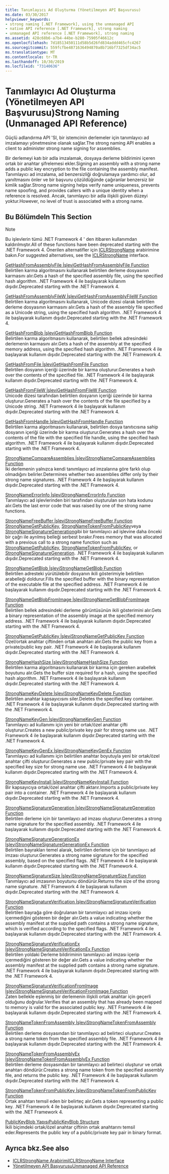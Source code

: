 ```yaml
---
title: Tanımlayıcı Ad Oluşturma (Yönetilmeyen API Başvurusu)
ms.date: 03/30/2017
helpviewer_keywords:
- strong naming [.NET Framework], using the unmanaged API
- native API reference [.NET Framework], strong naming
- unmanaged API reference [.NET Framework], strong naming
ms.assetid: 428c68b6-a7b4-44be-b280-75905f46612c
ms.openlocfilehash: 7d18513450111d58b5d26fd834addd465cfc4267
ms.sourcegitcommit: 559fcfbe4871636494870a8b716bf7325df34ac5
ms.translationtype: MT
ms.contentlocale: tr-TR
ms.lasthandoff: 10/30/2019
ms.locfileid: "73140636"
---
```

# <a name="strong-naming-unmanaged-api-reference"></a><span data-ttu-id="bb70b-102">Tanımlayıcı Ad Oluşturma (Yönetilmeyen API Başvurusu)</span><span class="sxs-lookup"><span data-stu-id="bb70b-102">Strong Naming (Unmanaged API Reference)</span></span>
<span data-ttu-id="bb70b-103">Güçlü adlandırma API 'SI, bir istemcinin derlemeler için tanımlayıcı ad imzalamayı yönetmesine olanak sağlar.</span><span class="sxs-lookup"><span data-stu-id="bb70b-103">The strong naming API enables a client to administer strong name signing for assemblies.</span></span>  
  
 <span data-ttu-id="bb70b-104">Bir derlemeyi katı bir adla imzalamak, dosyaya derleme bildirimini içeren ortak bir anahtar şifrelemesi ekler.</span><span class="sxs-lookup"><span data-stu-id="bb70b-104">Signing an assembly with a strong name adds a public key encryption to the file containing the assembly manifest.</span></span> <span data-ttu-id="bb70b-105">Tanımlayıcı ad imzalama, ad benzersizliği doğrulamaya yardımcı olur, ad yanıltmasını önler ve bir başvuru çözüldüğünde çağıranlar benzersiz bir kimlik sağlar.</span><span class="sxs-lookup"><span data-stu-id="bb70b-105">Strong name signing helps verify name uniqueness, prevents name spoofing, and provides callers with a unique identity when a reference is resolved.</span></span> <span data-ttu-id="bb70b-106">Ancak, tanımlayıcı bir adla ilişkili güven düzeyi yoktur.</span><span class="sxs-lookup"><span data-stu-id="bb70b-106">However, no level of trust is associated with a strong name.</span></span>  
  
## <a name="in-this-section"></a><span data-ttu-id="bb70b-107">Bu Bölümde</span><span class="sxs-lookup"><span data-stu-id="bb70b-107">In This Section</span></span>  
  
> [!NOTE]
> <span data-ttu-id="bb70b-108">Bu işlevlerin tümü .NET Framework 4 ' den itibaren kullanımdan kaldırılmıştır.</span><span class="sxs-lookup"><span data-stu-id="bb70b-108">All of these functions have been deprecated starting with the .NET Framework 4.</span></span> <span data-ttu-id="bb70b-109">Önerilen alternatifler için [ICLRStrongName](../hosting/iclrstrongname-interface.md) arabirimine bakın.</span><span class="sxs-lookup"><span data-stu-id="bb70b-109">For suggested alternatives, see the [ICLRStrongName](../hosting/iclrstrongname-interface.md) interface.</span></span>  
  
 [<span data-ttu-id="bb70b-110">GetHashFromAssemblyFile İşlevi</span><span class="sxs-lookup"><span data-stu-id="bb70b-110">GetHashFromAssemblyFile Function</span></span>](gethashfromassemblyfile-function.md)  
 <span data-ttu-id="bb70b-111">Belirtilen karma algoritmasını kullanarak belirtilen derleme dosyasının karmasını alır.</span><span class="sxs-lookup"><span data-stu-id="bb70b-111">Gets a hash of the specified assembly file, using the specified hash algorithm.</span></span> <span data-ttu-id="bb70b-112">.NET Framework 4 ile başlayarak kullanım dışıdır.</span><span class="sxs-lookup"><span data-stu-id="bb70b-112">Deprecated starting with the .NET Framework 4.</span></span>  
  
 [<span data-ttu-id="bb70b-113">GetHashFromAssemblyFileW İşlevi</span><span class="sxs-lookup"><span data-stu-id="bb70b-113">GetHashFromAssemblyFileW Function</span></span>](gethashfromassemblyfilew-function.md)  
 <span data-ttu-id="bb70b-114">Belirtilen karma algoritmasını kullanarak, Unicode dizesi olarak belirtilen derleme dosyasının karmasını alır.</span><span class="sxs-lookup"><span data-stu-id="bb70b-114">Gets a hash of the assembly file specified as a Unicode string, using the specified hash algorithm.</span></span> <span data-ttu-id="bb70b-115">.NET Framework 4 ile başlayarak kullanım dışıdır.</span><span class="sxs-lookup"><span data-stu-id="bb70b-115">Deprecated starting with the .NET Framework 4.</span></span>  
  
 [<span data-ttu-id="bb70b-116">GetHashFromBlob İşlevi</span><span class="sxs-lookup"><span data-stu-id="bb70b-116">GetHashFromBlob Function</span></span>](gethashfromblob-function.md)  
 <span data-ttu-id="bb70b-117">Belirtilen karma algoritmasını kullanarak, belirtilen bellek adresindeki derlemenin karmasını alır.</span><span class="sxs-lookup"><span data-stu-id="bb70b-117">Gets a hash of the assembly at the specified memory address, using the specified hash algorithm.</span></span> <span data-ttu-id="bb70b-118">.NET Framework 4 ile başlayarak kullanım dışıdır.</span><span class="sxs-lookup"><span data-stu-id="bb70b-118">Deprecated starting with the .NET Framework 4.</span></span>  
  
 [<span data-ttu-id="bb70b-119">GetHashFromFile İşlevi</span><span class="sxs-lookup"><span data-stu-id="bb70b-119">GetHashFromFile Function</span></span>](gethashfromfile-function.md)  
 <span data-ttu-id="bb70b-120">Belirtilen dosyanın içeriği üzerinde bir karma oluşturur.</span><span class="sxs-lookup"><span data-stu-id="bb70b-120">Generates a hash over the contents of the specified file.</span></span>  <span data-ttu-id="bb70b-121">.NET Framework 4 ile başlayarak kullanım dışıdır.</span><span class="sxs-lookup"><span data-stu-id="bb70b-121">Deprecated starting with the .NET Framework 4.</span></span>  
  
 [<span data-ttu-id="bb70b-122">GetHashFromFileW İşlevi</span><span class="sxs-lookup"><span data-stu-id="bb70b-122">GetHashFromFileW Function</span></span>](gethashfromfilew-function.md)  
 <span data-ttu-id="bb70b-123">Unicode dizesi tarafından belirtilen dosyanın içeriği üzerinde bir karma oluşturur.</span><span class="sxs-lookup"><span data-stu-id="bb70b-123">Generates a hash over the contents of the file specified by a Unicode string.</span></span> <span data-ttu-id="bb70b-124">.NET Framework 4 ile başlayarak kullanım dışıdır.</span><span class="sxs-lookup"><span data-stu-id="bb70b-124">Deprecated starting with the .NET Framework 4.</span></span>  
  
 [<span data-ttu-id="bb70b-125">GetHashFromHandle İşlevi</span><span class="sxs-lookup"><span data-stu-id="bb70b-125">GetHashFromHandle Function</span></span>](gethashfromhandle-function.md)  
 <span data-ttu-id="bb70b-126">Belirtilen karma algoritmasını kullanarak, belirtilen dosya tanıtıcısına sahip dosyanın içeriği üzerinde bir karma oluşturur.</span><span class="sxs-lookup"><span data-stu-id="bb70b-126">Generates a hash over the contents of the file with the specified file handle, using the specified hash algorithm.</span></span>  <span data-ttu-id="bb70b-127">.NET Framework 4 ile başlayarak kullanım dışıdır.</span><span class="sxs-lookup"><span data-stu-id="bb70b-127">Deprecated starting with the .NET Framework 4.</span></span>  
  
 [<span data-ttu-id="bb70b-128">StrongNameCompareAssemblies İşlevi</span><span class="sxs-lookup"><span data-stu-id="bb70b-128">StrongNameCompareAssemblies Function</span></span>](strongnamecompareassemblies-function.md)  
 <span data-ttu-id="bb70b-129">İki derlemenin yalnızca kendi tanımlayıcı ad imzalarına göre farklı olup olmadığını belirler.</span><span class="sxs-lookup"><span data-stu-id="bb70b-129">Determines whether two assemblies differ only by their strong name signatures.</span></span> <span data-ttu-id="bb70b-130">.NET Framework 4 ile başlayarak kullanım dışıdır.</span><span class="sxs-lookup"><span data-stu-id="bb70b-130">Deprecated starting with the .NET Framework 4.</span></span>  
  
 [<span data-ttu-id="bb70b-131">StrongNameErrorInfo İşlevi</span><span class="sxs-lookup"><span data-stu-id="bb70b-131">StrongNameErrorInfo Function</span></span>](strongnameerrorinfo-function.md)  
 <span data-ttu-id="bb70b-132">Tanımlayıcı ad işlevlerinden biri tarafından oluşturulan son hata kodunu alır.</span><span class="sxs-lookup"><span data-stu-id="bb70b-132">Gets the last error code that was raised by one of the strong name functions.</span></span>  
  
 [<span data-ttu-id="bb70b-133">StrongNameFreeBuffer İşlevi</span><span class="sxs-lookup"><span data-stu-id="bb70b-133">StrongNameFreeBuffer Function</span></span>](strongnamefreebuffer-function.md)  
 <span data-ttu-id="bb70b-134">[StrongNameGetPublicKey](strongnamegetpublickey-function.md), [StrongNameTokenFromPublicKey](strongnametokenfrompublickey-function.md)veya [StrongNameSignatureGeneration](strongnamesignaturegeneration-function.md)gibi bir tanımlayıcı ad işlevine daha önceki bir çağrı ile ayrılmış belleği serbest bırakır.</span><span class="sxs-lookup"><span data-stu-id="bb70b-134">Frees memory that was allocated with a previous call to a strong name function such as [StrongNameGetPublicKey](strongnamegetpublickey-function.md), [StrongNameTokenFromPublicKey](strongnametokenfrompublickey-function.md), or [StrongNameSignatureGeneration](strongnamesignaturegeneration-function.md).</span></span>   <span data-ttu-id="bb70b-135">.NET Framework 4 ile başlayarak kullanım dışıdır.</span><span class="sxs-lookup"><span data-stu-id="bb70b-135">Deprecated starting with the .NET Framework 4.</span></span>  
  
 [<span data-ttu-id="bb70b-136">StrongNameGetBlob İşlevi</span><span class="sxs-lookup"><span data-stu-id="bb70b-136">StrongNameGetBlob Function</span></span>](strongnamegetblob-function.md)  
 <span data-ttu-id="bb70b-137">Belirtilen adresteki yürütülebilir dosyanın ikili gösterimiyle belirtilen arabelleği doldurur.</span><span class="sxs-lookup"><span data-stu-id="bb70b-137">Fills the specified buffer with the binary representation of the executable file at the specified address.</span></span> <span data-ttu-id="bb70b-138">.NET Framework 4 ile başlayarak kullanım dışıdır.</span><span class="sxs-lookup"><span data-stu-id="bb70b-138">Deprecated starting with the .NET Framework 4.</span></span>  
  
 [<span data-ttu-id="bb70b-139">StrongNameGetBlobFromImage İşlevi</span><span class="sxs-lookup"><span data-stu-id="bb70b-139">StrongNameGetBlobFromImage Function</span></span>](strongnamegetblobfromimage-function.md)  
 <span data-ttu-id="bb70b-140">Belirtilen bellek adresindeki derleme görüntüsünün ikili gösterimini alır.</span><span class="sxs-lookup"><span data-stu-id="bb70b-140">Gets a binary representation of the assembly image at the specified memory address.</span></span> <span data-ttu-id="bb70b-141">.NET Framework 4 ile başlayarak kullanım dışıdır.</span><span class="sxs-lookup"><span data-stu-id="bb70b-141">Deprecated starting with the .NET Framework 4.</span></span>  
  
 [<span data-ttu-id="bb70b-142">StrongNameGetPublicKey İşlevi</span><span class="sxs-lookup"><span data-stu-id="bb70b-142">StrongNameGetPublicKey Function</span></span>](strongnamegetpublickey-function.md)  
 <span data-ttu-id="bb70b-143">Özel/ortak anahtar çiftinden ortak anahtarı alır.</span><span class="sxs-lookup"><span data-stu-id="bb70b-143">Gets the public key from a private/public key pair.</span></span> <span data-ttu-id="bb70b-144">.NET Framework 4 ile başlayarak kullanım dışıdır.</span><span class="sxs-lookup"><span data-stu-id="bb70b-144">Deprecated starting with the .NET Framework 4.</span></span>  
  
 [<span data-ttu-id="bb70b-145">StrongNameHashSize İşlevi</span><span class="sxs-lookup"><span data-stu-id="bb70b-145">StrongNameHashSize Function</span></span>](strongnamehashsize-function.md)  
 <span data-ttu-id="bb70b-146">Belirtilen karma algoritmasını kullanarak bir karma için gereken arabellek boyutunu alır.</span><span class="sxs-lookup"><span data-stu-id="bb70b-146">Gets the buffer size required for a hash, using the specified hash algorithm.</span></span>  <span data-ttu-id="bb70b-147">.NET Framework 4 ile başlayarak kullanım dışıdır.</span><span class="sxs-lookup"><span data-stu-id="bb70b-147">Deprecated starting with the .NET Framework 4.</span></span>  
  
 [<span data-ttu-id="bb70b-148">StrongNameKeyDelete İşlevi</span><span class="sxs-lookup"><span data-stu-id="bb70b-148">StrongNameKeyDelete Function</span></span>](strongnamekeydelete-function.md)  
 <span data-ttu-id="bb70b-149">Belirtilen anahtar kapsayıcısını siler.</span><span class="sxs-lookup"><span data-stu-id="bb70b-149">Deletes the specified key container.</span></span> <span data-ttu-id="bb70b-150">.NET Framework 4 ile başlayarak kullanım dışıdır.</span><span class="sxs-lookup"><span data-stu-id="bb70b-150">Deprecated starting with the .NET Framework 4.</span></span>  
  
 [<span data-ttu-id="bb70b-151">StrongNameKeyGen İşlevi</span><span class="sxs-lookup"><span data-stu-id="bb70b-151">StrongNameKeyGen Function</span></span>](strongnamekeygen-function.md)  
 <span data-ttu-id="bb70b-152">Tanımlayıcı ad kullanımı için yeni bir ortak/özel anahtar çifti oluşturur.</span><span class="sxs-lookup"><span data-stu-id="bb70b-152">Creates a new public/private key pair for strong name use.</span></span>  <span data-ttu-id="bb70b-153">.NET Framework 4 ile başlayarak kullanım dışıdır.</span><span class="sxs-lookup"><span data-stu-id="bb70b-153">Deprecated starting with the .NET Framework 4.</span></span>  
  
 [<span data-ttu-id="bb70b-154">StrongNameKeyGenEx İşlevi</span><span class="sxs-lookup"><span data-stu-id="bb70b-154">StrongNameKeyGenEx Function</span></span>](strongnamekeygenex-function.md)  
 <span data-ttu-id="bb70b-155">Tanımlayıcı ad kullanımı için belirtilen anahtar boyutuyla yeni bir ortak/özel anahtar çifti oluşturur.</span><span class="sxs-lookup"><span data-stu-id="bb70b-155">Generates a new public/private key pair with the specified key size for strong name use.</span></span> <span data-ttu-id="bb70b-156">.NET Framework 4 ile başlayarak kullanım dışıdır.</span><span class="sxs-lookup"><span data-stu-id="bb70b-156">Deprecated starting with the .NET Framework 4.</span></span>  
  
 [<span data-ttu-id="bb70b-157">StrongNameKeyInstall İşlevi</span><span class="sxs-lookup"><span data-stu-id="bb70b-157">StrongNameKeyInstall Function</span></span>](strongnamekeyinstall-function.md)  
 <span data-ttu-id="bb70b-158">Bir kapsayıcıya ortak/özel anahtar çifti aktarır.</span><span class="sxs-lookup"><span data-stu-id="bb70b-158">Imports a public/private key pair into a container.</span></span>  <span data-ttu-id="bb70b-159">.NET Framework 4 ile başlayarak kullanım dışıdır.</span><span class="sxs-lookup"><span data-stu-id="bb70b-159">Deprecated starting with the .NET Framework 4.</span></span>  
  
 [<span data-ttu-id="bb70b-160">StrongNameSignatureGeneration İşlevi</span><span class="sxs-lookup"><span data-stu-id="bb70b-160">StrongNameSignatureGeneration Function</span></span>](strongnamesignaturegeneration-function.md)  
 <span data-ttu-id="bb70b-161">Belirtilen derleme için bir tanımlayıcı ad imzası oluşturur.</span><span class="sxs-lookup"><span data-stu-id="bb70b-161">Generates a strong name signature for the specified assembly.</span></span>   <span data-ttu-id="bb70b-162">.NET Framework 4 ile başlayarak kullanım dışıdır.</span><span class="sxs-lookup"><span data-stu-id="bb70b-162">Deprecated starting with the .NET Framework 4.</span></span>  
  
 [<span data-ttu-id="bb70b-163">StrongNameSignatureGenerationEx İşlevi</span><span class="sxs-lookup"><span data-stu-id="bb70b-163">StrongNameSignatureGenerationEx Function</span></span>](strongnamesignaturegenerationex-function.md)  
 <span data-ttu-id="bb70b-164">Belirtilen bayrakları temel alarak, belirtilen derleme için bir tanımlayıcı ad imzası oluşturur.</span><span class="sxs-lookup"><span data-stu-id="bb70b-164">Generates a strong name signature for the specified assembly, based on the specified flags.</span></span>    <span data-ttu-id="bb70b-165">.NET Framework 4 ile başlayarak kullanım dışıdır.</span><span class="sxs-lookup"><span data-stu-id="bb70b-165">Deprecated starting with the .NET Framework 4.</span></span>  
  
 [<span data-ttu-id="bb70b-166">StrongNameSignatureSize İşlevi</span><span class="sxs-lookup"><span data-stu-id="bb70b-166">StrongNameSignatureSize Function</span></span>](strongnamesignaturesize-function.md)  
 <span data-ttu-id="bb70b-167">Tanımlayıcı ad imzasının boyutunu döndürür.</span><span class="sxs-lookup"><span data-stu-id="bb70b-167">Returns the size of the strong name signature.</span></span> <span data-ttu-id="bb70b-168">.NET Framework 4 ile başlayarak kullanım dışıdır.</span><span class="sxs-lookup"><span data-stu-id="bb70b-168">Deprecated starting with the .NET Framework 4.</span></span>  
  
 [<span data-ttu-id="bb70b-169">StrongNameSignatureVerification İşlevi</span><span class="sxs-lookup"><span data-stu-id="bb70b-169">StrongNameSignatureVerification Function</span></span>](strongnamesignatureverification-function.md)  
 <span data-ttu-id="bb70b-170">Belirtilen bayrağa göre doğrulanan bir tanımlayıcı ad imzası içerip içermediğini gösteren bir değer alır.</span><span class="sxs-lookup"><span data-stu-id="bb70b-170">Gets a value indicating whether the assembly manifest at the supplied path contains a strong name signature, which is verified according to the specified flags.</span></span> <span data-ttu-id="bb70b-171">.NET Framework 4 ile başlayarak kullanım dışıdır.</span><span class="sxs-lookup"><span data-stu-id="bb70b-171">Deprecated starting with the .NET Framework 4.</span></span>  
  
 [<span data-ttu-id="bb70b-172">StrongNameSignatureVerificationEx İşlevi</span><span class="sxs-lookup"><span data-stu-id="bb70b-172">StrongNameSignatureVerificationEx Function</span></span>](strongnamesignatureverificationex-function.md)  
 <span data-ttu-id="bb70b-173">Belirtilen yoldaki Derleme bildiriminin tanımlayıcı ad imzası içerip içermediğini gösteren bir değer alır.</span><span class="sxs-lookup"><span data-stu-id="bb70b-173">Gets a value indicating whether the assembly manifest at the supplied path contains a strong name signature.</span></span>  <span data-ttu-id="bb70b-174">.NET Framework 4 ile başlayarak kullanım dışıdır.</span><span class="sxs-lookup"><span data-stu-id="bb70b-174">Deprecated starting with the .NET Framework 4.</span></span>  
  
 [<span data-ttu-id="bb70b-175">StrongNameSignatureVerificationFromImage İşlevi</span><span class="sxs-lookup"><span data-stu-id="bb70b-175">StrongNameSignatureVerificationFromImage Function</span></span>](strongnamesignatureverificationfromimage-function.md)  
 <span data-ttu-id="bb70b-176">Zaten bellekle eşlenmiş bir derlemenin ilişkili ortak anahtar için geçerli olduğunu doğrular.</span><span class="sxs-lookup"><span data-stu-id="bb70b-176">Verifies that an assembly that has already been mapped to memory is valid for the associated public key.</span></span> <span data-ttu-id="bb70b-177">.NET Framework 4 ile başlayarak kullanım dışıdır.</span><span class="sxs-lookup"><span data-stu-id="bb70b-177">Deprecated starting with the .NET Framework 4.</span></span>  
  
 [<span data-ttu-id="bb70b-178">StrongNameTokenFromAssembly İşlevi</span><span class="sxs-lookup"><span data-stu-id="bb70b-178">StrongNameTokenFromAssembly Function</span></span>](strongnametokenfromassembly-function.md)  
 <span data-ttu-id="bb70b-179">Belirtilen derleme dosyasından bir tanımlayıcı ad belirteci oluşturur.</span><span class="sxs-lookup"><span data-stu-id="bb70b-179">Creates a strong name token from the specified assembly file.</span></span>  <span data-ttu-id="bb70b-180">.NET Framework 4 ile başlayarak kullanım dışıdır.</span><span class="sxs-lookup"><span data-stu-id="bb70b-180">Deprecated starting with the .NET Framework 4.</span></span>  
  
 [<span data-ttu-id="bb70b-181">StrongNameTokenFromAssemblyEx İşlevi</span><span class="sxs-lookup"><span data-stu-id="bb70b-181">StrongNameTokenFromAssemblyEx Function</span></span>](strongnametokenfromassemblyex-function.md)  
 <span data-ttu-id="bb70b-182">Belirtilen derleme dosyasından bir tanımlayıcı ad belirteci oluşturur ve ortak anahtarı döndürür.</span><span class="sxs-lookup"><span data-stu-id="bb70b-182">Creates a strong name token from the specified assembly file, and returns the public key.</span></span> <span data-ttu-id="bb70b-183">.NET Framework 4 ile başlayarak kullanım dışıdır.</span><span class="sxs-lookup"><span data-stu-id="bb70b-183">Deprecated starting with the .NET Framework 4.</span></span>  
  
 [<span data-ttu-id="bb70b-184">StrongNameTokenFromPublicKey İşlevi</span><span class="sxs-lookup"><span data-stu-id="bb70b-184">StrongNameTokenFromPublicKey Function</span></span>](strongnametokenfrompublickey-function.md)  
 <span data-ttu-id="bb70b-185">Ortak anahtarı temsil eden bir belirteç alır.</span><span class="sxs-lookup"><span data-stu-id="bb70b-185">Gets a token representing a public key.</span></span> <span data-ttu-id="bb70b-186">.NET Framework 4 ile başlayarak kullanım dışıdır.</span><span class="sxs-lookup"><span data-stu-id="bb70b-186">Deprecated starting with the .NET Framework 4.</span></span>  
  
 [<span data-ttu-id="bb70b-187">PublicKeyBlob Yapısı</span><span class="sxs-lookup"><span data-stu-id="bb70b-187">PublicKeyBlob Structure</span></span>](publickeyblob-structure.md)  
 <span data-ttu-id="bb70b-188">İkili biçimdeki ortak/özel anahtar çiftinin ortak anahtarını temsil eder.</span><span class="sxs-lookup"><span data-stu-id="bb70b-188">Represents the public key of a public/private key pair in binary format.</span></span>  
  
## <a name="see-also"></a><span data-ttu-id="bb70b-189">Ayrıca bkz.</span><span class="sxs-lookup"><span data-stu-id="bb70b-189">See also</span></span>

- [<span data-ttu-id="bb70b-190">ICLRStrongName Arabirimi</span><span class="sxs-lookup"><span data-stu-id="bb70b-190">ICLRStrongName Interface</span></span>](../hosting/iclrstrongname-interface.md)
- [<span data-ttu-id="bb70b-191">Yönetilmeyen API Başvurusu</span><span class="sxs-lookup"><span data-stu-id="bb70b-191">Unmanaged API Reference</span></span>](../index.md)

